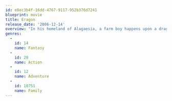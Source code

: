 ```yaml
---
id: e8ec3b4f-16dd-4767-9117-952b376d7241
blueprint: movie
title: Eragon
release_date: '2006-12-14'
overview: "In his homeland of Alagaesia, a farm boy happens upon a dragon's egg -- a discovery that leads him on a predestined journey where he realized he's the one person who can defend his home against an evil king."
genres:
  -
    id: 14
    name: Fantasy
  -
    id: 28
    name: Action
  -
    id: 12
    name: Adventure
  -
    id: 10751
    name: Family
---
```

